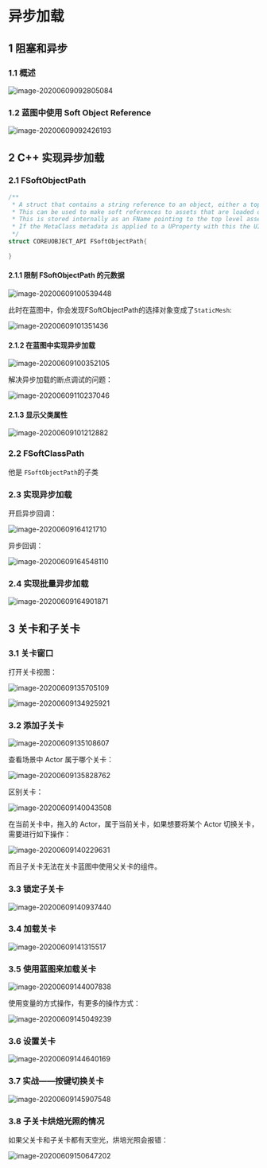 # 异步加载

## 1 阻塞和异步

### 1.1 概述

![image-20200609092805084](../images/image-20200609092805084.png)

### 1.2 蓝图中使用 Soft Object Reference

![image-20200609092426193](../images/image-20200609092426193.png)



## 2 C++ 实现异步加载

### 2.1 FSoftObjectPath

```C++
/**
 * A struct that contains a string reference to an object, either a top level asset or a subobject.
 * This can be used to make soft references to assets that are loaded on demand.
 * This is stored internally as an FName pointing to the top level asset (/package/path.assetname) and an option a string subobject path.
 * If the MetaClass metadata is applied to a UProperty with this the UI will restrict to that type of asset.
 */
struct COREUOBJECT_API FSoftObjectPath{
    
}
```

#### 2.1.1 限制 FSoftObjectPath 的元数据

![image-20200609100539448](../images/image-20200609100539448.png)

此时在蓝图中，你会发现FSoftObjectPath的选择对象变成了`StaticMesh`:

![image-20200609101351436](../images/image-20200609101351436.png)



#### 2.1.2 在蓝图中实现异步加载

![image-20200609100352105](../images/image-20200609100352105.png)



解决异步加载的断点调试的问题：

![image-20200609110237046](../images/image-20200609110237046.png)



#### 2.1.3 显示父类属性

![image-20200609101212882](../images/image-20200609101212882.png)

### 2.2 FSoftClassPath

他是 `FSoftObjectPath`的子类



### 2.3 实现异步加载

开启异步回调：

![image-20200609164121710](../images/image-20200609164121710.png)

异步回调：

![image-20200609164548110](../images/image-20200609164548110.png)



### 2.4 实现批量异步加载

![image-20200609164901871](../images/image-20200609164901871.png)

## 3 关卡和子关卡

### 3.1 关卡窗口

打开关卡视图：

![image-20200609135705109](../images/image-20200609135705109.png)

![image-20200609134925921](../images/image-20200609134925921.png) 



### 3.2 添加子关卡

![image-20200609135108607](../images/image-20200609135108607.png)



查看场景中 Actor 属于哪个关卡：

![image-20200609135828762](../images/image-20200609135828762.png)



区别关卡：

![image-20200609140043508](../images/image-20200609140043508.png)

在当前关卡中，拖入的 Actor，属于当前关卡，如果想要将某个 Actor 切换关卡，需要进行如下操作：

![image-20200609140229631](../images/image-20200609140229631.png)



而且子关卡无法在关卡蓝图中使用父关卡的组件。

### 3.3 锁定子关卡

![image-20200609140937440](../images/image-20200609140937440.png)



### 3.4 加载关卡

![image-20200609141315517](../images/image-20200609141315517.png)



### 3.5 使用蓝图来加载关卡

![image-20200609144007838](../images/image-20200609144007838.png)

使用变量的方式操作，有更多的操作方式：

![image-20200609145049239](../images/image-20200609145049239.png)

### 3.6 设置关卡

![image-20200609144640169](../images/image-20200609144640169.png)



### 3.7 实战——按键切换关卡

![image-20200609145907548](../images/image-20200609145907548.png)

### 3.8 子关卡烘焙光照的情况

如果父关卡和子关卡都有天空光，烘培光照会报错：

![image-20200609150647202](../images/image-20200609150647202.png)